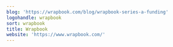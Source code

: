 ```yaml
---
blog: 'https://wrapbook.com/blog/wrapbook-series-a-funding'
logohandle: wrapbook
sort: wrapbook
title: Wrapbook
website: 'https://www.wrapbook.com/'
---
```

